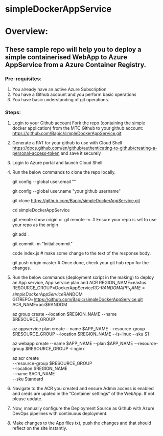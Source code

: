 ﻿# simpleDockerAppService
# Overview:
## These sample repo will help you to deploy a simple containerised WebApp to Azure AppService from a Azure Container Registry. 

### Pre-requisites:
1. You already have an active Azure Subscription
2. You have a Github account and you perform basic operations
3. You have basic understanding of git operations.

### Steps:

1. Login to your Github account Fork the repo (containing the simple docker application) from the MTC Github to your github account: https://github.com/Bapic/simpleDockerAppService.git

2. Generate a PAT for your github to use with Cloud Shell https://docs.github.com/en/github/authenticating-to-github/creating-a-personal-access-token and save it securely

3. Login to Azure portal and launch Cloud Shell 

4. Run the below commands to clone the repo locally. 
	
	git config --global user.email "<your email>"
	
	git config --global user.name "your github username"
	
	git clone https://github.com/Bapic/simpleDockerAppService.git
	
	cd simpleDockerAppService
	
	git remote show origin or git remote -v. # Ensure your repo is set to use your repo as the origin
	
	git add .
	
	git commit -m "Initial commit"
	
	code index.js # make some change to the text of the response body.
	
	git push origin master # Once done, check your git hub repo for the changes.
		
4. Run the below commands (deployment script in the making) to deploy an App service, App service plan and ACR
	REGION_NAME=eastus
	RESOURCE_GROUP=DockerAppServiceRG-$RANDOM
	APP_NAME=simpleDockerAppService$RANDOM
	GITREPO=https://github.com/Bapic/simpleDockerAppService.git
	ACR_NAME=acr$RANDOM
	
	az group create --location $REGION_NAME --name $RESOURCE_GROUP
	
	az appservice plan create --name $APP_NAME --resource-group $RESOURCE_GROUP --location $REGION_NAME --is-linux --sku S1
	
	az webapp create --name $APP_NAME --plan $APP_NAME --resource-group $RESOURCE_GROUP -i nginx
	
	az acr create \
    --resource-group $RESOURCE_GROUP \
    --location $REGION_NAME \
    --name $ACR_NAME \
    --sku Standard

5. Navigate to the ACR you created and ensure Admin access is enabled and creds are upated in the "Container settings" of the WebApp. If not please update.

6. Now, manually configure the Deployment Source as Github with Azure DevOps pipelines with continuous deployment.

7. Make changes to the App files txt, push the changes and that should reflect on the site instantly.
